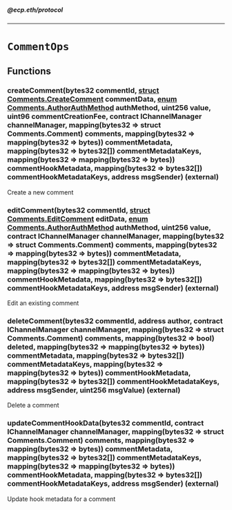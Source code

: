 ##### @ecp.eth/protocol

----

# `CommentOps`











## Functions

### createComment(bytes32 commentId, [struct Comments.CreateComment](/protocol-reference/types/Comments#createcomment) commentData, [enum Comments.AuthorAuthMethod](/protocol-reference/types/Comments#authorauthmethod) authMethod, uint256 value, uint96 commentCreationFee, contract IChannelManager channelManager, mapping(bytes32 => struct Comments.Comment) comments, mapping(bytes32 => mapping(bytes32 => bytes)) commentMetadata, mapping(bytes32 => bytes32[]) commentMetadataKeys, mapping(bytes32 => mapping(bytes32 => bytes)) commentHookMetadata, mapping(bytes32 => bytes32[]) commentHookMetadataKeys, address msgSender) (external)

Create a new comment




### editComment(bytes32 commentId, [struct Comments.EditComment](/protocol-reference/types/Comments#editcomment) editData, [enum Comments.AuthorAuthMethod](/protocol-reference/types/Comments#authorauthmethod) authMethod, uint256 value, contract IChannelManager channelManager, mapping(bytes32 => struct Comments.Comment) comments, mapping(bytes32 => mapping(bytes32 => bytes)) commentMetadata, mapping(bytes32 => bytes32[]) commentMetadataKeys, mapping(bytes32 => mapping(bytes32 => bytes)) commentHookMetadata, mapping(bytes32 => bytes32[]) commentHookMetadataKeys, address msgSender) (external)

Edit an existing comment




### deleteComment(bytes32 commentId, address author, contract IChannelManager channelManager, mapping(bytes32 => struct Comments.Comment) comments, mapping(bytes32 => bool) deleted, mapping(bytes32 => mapping(bytes32 => bytes)) commentMetadata, mapping(bytes32 => bytes32[]) commentMetadataKeys, mapping(bytes32 => mapping(bytes32 => bytes)) commentHookMetadata, mapping(bytes32 => bytes32[]) commentHookMetadataKeys, address msgSender, uint256 msgValue) (external)

Delete a comment




### updateCommentHookData(bytes32 commentId, contract IChannelManager channelManager, mapping(bytes32 => struct Comments.Comment) comments, mapping(bytes32 => mapping(bytes32 => bytes)) commentMetadata, mapping(bytes32 => bytes32[]) commentMetadataKeys, mapping(bytes32 => mapping(bytes32 => bytes)) commentHookMetadata, mapping(bytes32 => bytes32[]) commentHookMetadataKeys, address msgSender) (external)

Update hook metadata for a comment






